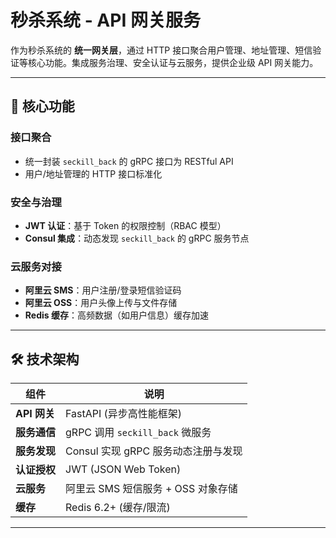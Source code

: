 # 秒杀系统 - API 网关服务

作为秒杀系统的 **统一网关层**，通过 HTTP 接口聚合用户管理、地址管理、短信验证等核心功能。集成服务治理、安全认证与云服务，提供企业级 API 网关能力。

---

## 🌟 核心功能

### 接口聚合
- 统一封装 `seckill_back` 的 gRPC 接口为 RESTful API
- 用户/地址管理的 HTTP 接口标准化

### 安全与治理
- **JWT 认证**：基于 Token 的权限控制（RBAC 模型）
- **Consul 集成**：动态发现 `seckill_back` 的 gRPC 服务节点

### 云服务对接
- **阿里云 SMS**：用户注册/登录短信验证码
- **阿里云 OSS**：用户头像上传与文件存储
- **Redis 缓存**：高频数据（如用户信息）缓存加速

---

## 🛠️ 技术架构

| 组件                | 说明                                                                 |
|---------------------|--------------------------------------------------------------------|
| **API 网关**        | FastAPI (异步高性能框架)                                            |
| **服务通信**        | gRPC 调用 `seckill_back` 微服务                                     |
| **服务发现**        | Consul 实现 gRPC 服务动态注册与发现                                 |
| **认证授权**        | JWT (JSON Web Token)                            |
| **云服务**          | 阿里云 SMS 短信服务 + OSS 对象存储                                  |
| **缓存**            | Redis 6.2+ (缓存/限流)                                             |

---
